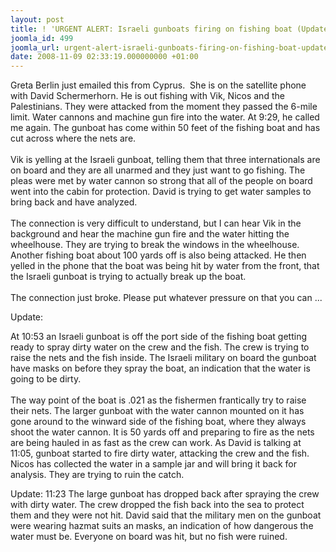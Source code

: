 ```yaml
---
layout: post
title: ! 'URGENT ALERT: Israeli gunboats firing on fishing boat (Update 11am)'
joomla_id: 499
joomla_url: urgent-alert-israeli-gunboats-firing-on-fishing-boat-update-11am
date: 2008-11-09 02:33:19.000000000 +01:00
---
```

<p>Greta Berlin just emailed this from Cyprus.&nbsp; She is on the satellite phone with David Schermerhorn. He is out fishing with Vik, Nicos and the Palestinians. They were attacked from the moment they passed the 6-mile limit. Water cannons and machine gun fire into the water. At 9:29, he called me again. The gunboat has come within 50 feet of the fishing boat and has cut across where the nets are.<br /><br />Vik is yelling at the Israeli gunboat, telling them that three internationals are on board and they are all unarmed and they just want to go fishing. The pleas were met by water cannon so strong that all of the people on board went into the cabin for protection. David is trying to get water samples to bring back and have analyzed.<br /><br />The connection is very difficult to understand, but I can hear Vik in the background and hear the machine gun fire and the water hitting the wheelhouse. They are trying to break the windows in the wheelhouse. Another fishing boat about 100 yards off is also being attacked. He then yelled in the phone that the boat was being hit by water from the front, that the Israeli gunboat is trying to actually break up the boat.<br /><br />The connection just broke. Please put whatever pressure on that you can ... </p><p>Update:</p><p>At 10:53 an Israeli gunboat is off the port side of the fishing boat getting ready to spray dirty water on the crew and the fish. The crew is trying to raise the nets and the fish inside. The Israeli military on board the gunboat have masks on before they spray the boat, an indication that the water is going to be dirty. <br /><br />The way point of the boat is .021 as the fishermen frantically try to raise their nets. The larger gunboat with the water cannon mounted on it has gone around to the winward side of the fishing boat, where they always shoot the water cannon. It is 50 yards off and preparing to fire as the nets are being hauled in as fast as the crew can work. As David is talking at 11:05, gunboat started to fire dirty water, attacking the crew and the fish. Nicos has collected the water in a sample jar and will bring it back for analysis. They are trying to ruin the catch.</p><p>Update: 11:23 The large gunboat has dropped back after spraying the crew with dirty water. The crew dropped the fish back into the sea to protect them and they were not hit. David said that the military men on the gunboat were wearing hazmat suits an masks, an indication of how dangerous the water must be. Everyone on board was hit, but no fish were ruined. </p><p><a href=""></a></p>
